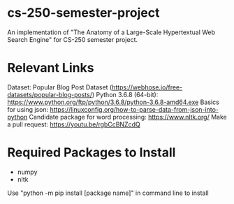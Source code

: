 # cs-250-semester-project
An implementation of "The Anatomy of a Large-Scale Hypertextual Web Search Engine" for CS-250 semester project.


# Relevant Links
Dataset: Popular Blog Post Dataset (https://webhose.io/free-datasets/popular-blog-posts/)
Python 3.6.8 (64-bit): https://www.python.org/ftp/python/3.6.8/python-3.6.8-amd64.exe
Basics for using json: https://linuxconfig.org/how-to-parse-data-from-json-into-python
Candidate package for word processing: https://www.nltk.org/
Make a pull request: https://youtu.be/rgbCcBNZcdQ


# Required Packages to Install
- numpy
- nltk

Use "python -m pip install [package name]" in command line to install